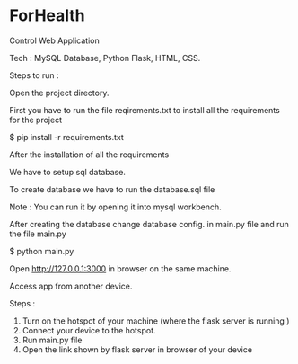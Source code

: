 # ForHealth

Control Web Application

Tech : MySQL Database, Python Flask, HTML, CSS.

Steps to run :

Open the project directory.

First you have to run the file reqirements.txt to install all the requirements for the project

$ pip install -r requirements.txt

After the installation of all the requirements 

We have to setup sql database.

To create database we have to run the database.sql file

Note : You can run it by opening it into mysql workbench.

After creating the database change database config. in main.py file and run the file main.py

$ python main.py

Open http://127.0.0.1:3000 in browser on the same machine.

Access app from another device. 

Steps :

1) Turn on the hotspot of your machine (where the flask server is running ) 
2) Connect your device to the hotspot.
3) Run main.py file 
4) Open the link shown by flask server in browser of your device

